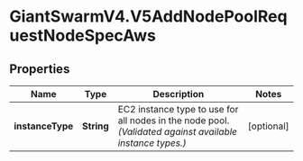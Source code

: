 # GiantSwarmV4.V5AddNodePoolRequestNodeSpecAws

## Properties
Name | Type | Description | Notes
------------ | ------------- | ------------- | -------------
**instanceType** | **String** | EC2 instance type to use for all nodes in the node pool. _(Validated against available instance types.)_  | [optional] 


